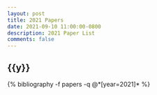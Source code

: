 ```yaml
---
layout: post
title: 2021 Papers
date: 2021-09-10 11:00:00-0800
description: 2021 Paper List
comments: false
---
```


<div class="publications">


  <h2 class="year">{{y}}</h2>
  {% bibliography -f papers -q @*[year=2021]* %}

</div>

